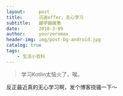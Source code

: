 ```yaml
---
layout:     post
title:      沉迷offer，无心学习
subtitle:   越学越疲惫
date:       2018-3-09
author:     yourzeromax
header-img: img/post-bg-android.jpg
catalog: true
tags:
    - 生活小百科
---
```


>学习Kotlin太恼火了，唉。


反正最近真的无心学习啊，发个博客挠骚一下～
